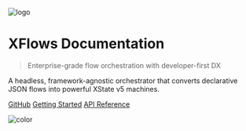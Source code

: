 ![logo](https://via.placeholder.com/200x200/3f51b5/ffffff?text=XFlows)

# XFlows Documentation

> Enterprise-grade flow orchestration with developer-first DX

A headless, framework-agnostic orchestrator that converts declarative JSON flows into powerful XState v5 machines.

[GitHub](https://github.com/your-org/xflows)
[Getting Started](getting-started.md)
[API Reference](api-reference.md)

<!-- background color -->
![color](#f0f2f5)
